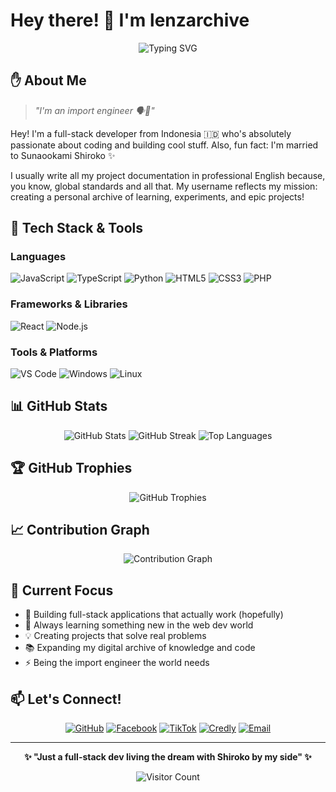 # Hey there! 👋 I'm lenzarchive

<div align="center">
  
![Typing SVG](https://readme-typing-svg.herokuapp.com?font=Fira+Code&pause=1000&color=F75C7E&width=435&lines=Welcome+to+my+digital+archive;Full-stack+developer+from+Indonesia;Always+learning%2C+always+coding;Professional+docs+in+English)

</div>

## ✋ About Me

> *"I'm an import engineer 🗣️💢"*

Hey! I'm a full-stack developer from Indonesia 🇮🇩 who's absolutely passionate about coding and building cool stuff. Also, fun fact: I'm married to Sunaookami Shiroko ✨

I usually write all my project documentation in professional English because, you know, global standards and all that. My username reflects my mission: creating a personal archive of learning, experiments, and epic projects!

## 🚀 Tech Stack & Tools

### Languages
![JavaScript](https://img.shields.io/badge/-JavaScript-F7DF1E?style=flat-square&logo=javascript&logoColor=black)
![TypeScript](https://img.shields.io/badge/-TypeScript-3178C6?style=flat-square&logo=typescript&logoColor=white)
![Python](https://img.shields.io/badge/-Python-3776AB?style=flat-square&logo=python&logoColor=white)
![HTML5](https://img.shields.io/badge/-HTML5-E34F26?style=flat-square&logo=html5&logoColor=white)
![CSS3](https://img.shields.io/badge/-CSS3-1572B6?style=flat-square&logo=css&logoColor=white)
![PHP](https://img.shields.io/badge/-PHP-FF2D20?style=flat-square&logo=php&logoColor=white)

### Frameworks & Libraries
![React](https://img.shields.io/badge/-React-61DAFB?style=flat-square&logo=react&logoColor=black)
![Node.js](https://img.shields.io/badge/-Node.js-339933?style=flat-square&logo=nodedotjs&logoColor=white)

### Tools & Platforms
![VS Code](https://img.shields.io/badge/-VS%20Code-007ACC?style=flat-square&logo=visualstudiocode&logoColor=white)
![Windows](https://img.shields.io/badge/-Windows-0078D6?style=flat-square&logo=windows&logoColor=white)
![Linux](https://img.shields.io/badge/-Linux-FCC624?style=flat-square&logo=linux&logoColor=black)

## 📊 GitHub Stats

<div align="center">
  
<img src="https://github-readme-stats.vercel.app/api?username=lenzarchive&show_icons=true&theme=radical&hide_border=true&count_private=true" alt="GitHub Stats" />

<img src="https://github-readme-streak-stats.herokuapp.com/?user=lenzarchive&theme=radical&hide_border=true" alt="GitHub Streak" />

<img src="https://github-readme-stats.vercel.app/api/top-langs/?username=lenzarchive&layout=compact&theme=radical&hide_border=true" alt="Top Languages" />

</div>

## 🏆 GitHub Trophies

<div align="center">
  
<img src="https://github-profile-trophy.vercel.app/?username=lenzarchive&theme=radical&no-frame=true&no-bg=false&margin-w=4" alt="GitHub Trophies" />

</div>

## 📈 Contribution Graph

<div align="center">
  
<img src="https://github-readme-activity-graph.vercel.app/graph?username=lenzarchive&bg_color=0d1117&color=f75c7e&line=f75c7e&point=ffffff&area=true&hide_border=true" alt="Contribution Graph" />

</div>

## 🎯 Current Focus

- 🔭 Building full-stack applications that actually work (hopefully)
- 🌱 Always learning something new in the web dev world
- 💡 Creating projects that solve real problems
- 📚 Expanding my digital archive of knowledge and code
- ⚡ Being the import engineer the world needs

## 📫 Let's Connect!

<div align="center">
  
[![GitHub](https://img.shields.io/badge/-GitHub-181717?style=for-the-badge&logo=github&logoColor=white)](https://github.com/lenzarchive)
[![Facebook](https://img.shields.io/badge/-Facebook-1877F2?style=for-the-badge&logo=facebook&logoColor=white)](https://facebook.com/alwizba)
[![TikTok](https://img.shields.io/badge/-TikTok-000000?style=for-the-badge&logo=tiktok&logoColor=white)](https://tiktok.com/@alwizba)
[![Credly](https://img.shields.io/badge/-Credly-FF6B35?style=for-the-badge&logo=credly&logoColor=white)](https://credly.com/users/alenforce)
[![Email](https://img.shields.io/badge/-Email-D14836?style=for-the-badge&logo=gmail&logoColor=white)](mailto:alenforcearchive@gmail.com)

</div>

---

<div align="center">
  
**✨ "Just a full-stack dev living the dream with Shiroko by my side" ✨**

![Visitor Count](https://komarev.com/ghpvc/?username=lenzarchive&color=ff69b4&style=flat-square&label=Profile+Views)

</div>
